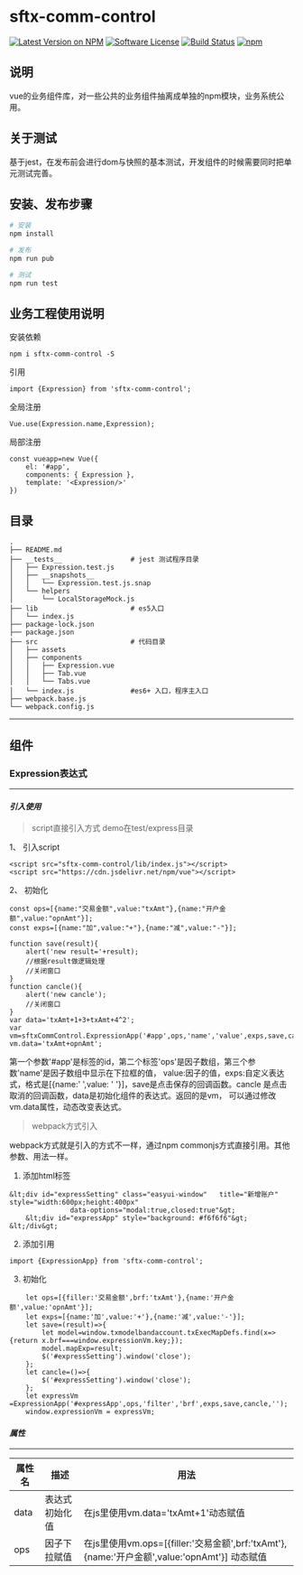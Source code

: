 # sftx-comm-control

[![Latest Version on NPM](https://img.shields.io/npm/v/sftx-comm-control.svg?style=flat-square)](https://npmjs.com/package/sftx-comm-control)
[![Software License](https://img.shields.io/badge/license-MIT-brightgreen.svg?style=flat-square)](LICENSE.md)
[![Build Status](https://api.travis-ci.org/Dickkk/sftx-comm-control.svg?branch=master)](https://travis-ci.org/Dickkk/sftx-comm-control)
[![npm](https://img.shields.io/npm/dt/sftx-comm-control.svg?style=flat-square)](https://www.npmjs.com/package/sftx-comm-control)

## 说明
vue的业务组件库，对一些公共的业务组件抽离成单独的npm模块，业务系统公用。
## 关于测试
基于jest，在发布前会进行dom与快照的基本测试，开发组件的时候需要同时把单元测试完善。

## 安装、发布步骤
``` bash
# 安装
npm install

# 发布
npm run pub

# 测试
npm run test
```

## 业务工程使用说明
安装依赖
```
npm i sftx-comm-control -S
```
引用
```
import {Expression} from 'sftx-comm-control';
```
全局注册
```
Vue.use(Expression.name,Expression);
```
局部注册
```
const vueapp=new Vue({
    el: '#app',
    components: { Expression },
    template: '<Expression/>'
})
```
## 目录
```
.
├── README.md
├── __tests__                 # jest 测试程序目录
│   ├── Expression.test.js
│   ├── __snapshots__
│   │   └── Expression.test.js.snap
│   └── helpers
│       └── LocalStorageMock.js
├── lib                       # es5入口
│   └── index.js
├── package-lock.json
├── package.json
├── src                       # 代码目录
│   ├── assets
│   ├── components
│   │   ├── Expression.vue
│   │   ├── Tab.vue
│   │   └── Tabs.vue
│   └── index.js              #es6+ 入口，程序主入口
├── webpack.base.js
└── webpack.config.js
```

 ***

## 组件

### Expression表达式
***

#### ***引入使用***
> script直接引入方式 demo在test/express目录

1、  引入script

    <script src="sftx-comm-control/lib/index.js"></script>
    <script src="https://cdn.jsdelivr.net/npm/vue"></script>
2、  初始化
```
const ops=[{name:"交易金额",value:"txAmt"},{name:"开户金额",value:"opnAmt"}];
const exps=[{name:"加",value:"+"},{name:"减",value:"-"}];

function save(result){
    alert('new result='+result);
    //根据result做逻辑处理
    //关闭窗口
}
function cancle(){
    alert('new cancle');
    //关闭窗口
}
var data='txAmt+1+3+txAmt+4^2';
var vm=sftxCommControl.ExpressionApp('#app',ops,'name','value',exps,save,cancle,data);
vm.data='txAmt+opnAmt';
```

  第一个参数'#app'是标签的id，第二个标签'ops'是因子数组，第三个参数'name'是因子数组中显示在下拉框的值，
value:因子的值，exps:自定义表达式，格式是[{name:' ',value: ' '}]，save是点击保存的回调函数。cancle
是点击取消的回调函数，data是初始化组件的表达式。返回的是vm， 可以通过修改vm.data属性，动态改变表达式。

> webpack方式引入

webpack方式就是引入的方式不一样，通过npm commonjs方式直接引用。其他参数、用法一样。
1. 添加html标签
~~~
&lt;div id="expressSetting" class="easyui-window"   title="新增账户" style="width:600px;height:400px"
			   data-options="modal:true,closed:true"&gt;
	&lt;div id="expressApp" style="background: #f6f6f6"&gt;
&lt;/div&gt;
~~~

2. 添加引用
```
import {ExpressionApp} from 'sftx-comm-control';
```
3. 初始化
~~~
    let ops=[{filler:'交易金额',brf:'txAmt'},{name:'开户金额',value:'opnAmt'}];
    let exps=[{name:'加',value:'+'},{name:'减',value:'-'}];
    let save=(result)=>{
        let model=window.txmodelbandaccount.txExecMapDefs.find(x=>{return x.brf===window.expressionVm.key;});
        model.mapExp=result;
        $('#expressSetting').window('close');
    };
    let cancle=()=>{
        $('#expressSetting').window('close');
    };
    let expressVm =ExpressionApp('#expressApp',ops,'filter','brf',exps,save,cancle,'');
    window.expressionVm = expressVm;
~~~
#### ***属性***
***

| 属性名 | 描述 | 用法 |
| ------ | ------ | ------ |
| data | 表达式初始化值 | 在js里使用vm.data='txAmt+1'动态赋值|
| ops | 因子下拉赋值 | 在js里使用vm.ops=[{filler:'交易金额',brf:'txAmt'},{name:'开户金额',value:'opnAmt'}] 动态赋值 |

